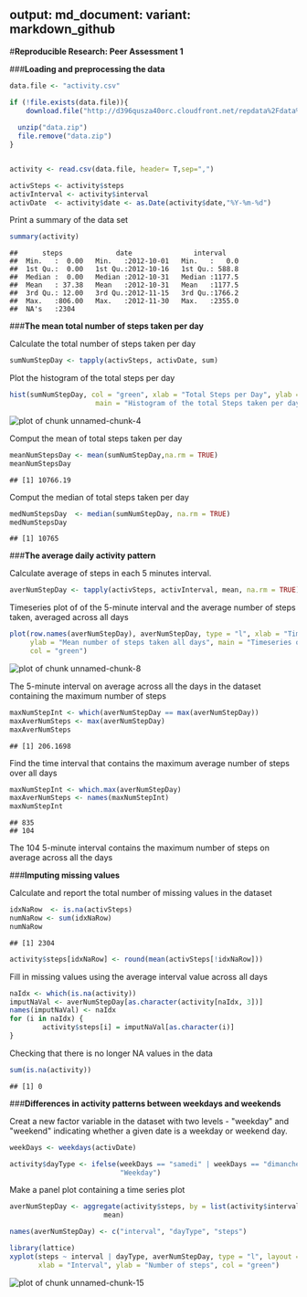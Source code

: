 output:
  md_document:
    variant: markdown_github
---

#**Reproducible Research: Peer Assessment 1**

###**Loading and preprocessing the data**



```r
data.file <- "activity.csv"

if (!file.exists(data.file)){
    download.file("http://d396qusza40orc.cloudfront.net/repdata%2Fdata%2Factivity.zip", destfile = "data.zip", method="curl")
    
  unzip("data.zip")
  file.remove("data.zip")
}


activity <- read.csv(data.file, header= T,sep=",")

activSteps <- activity$steps 
activInterval <- activity$interval  
activDate  <- activity$date <- as.Date(activity$date,"%Y-%m-%d")
```

Print a summary of the data set


```r
summary(activity)
```

```
##      steps             date               interval     
##  Min.   :  0.00   Min.   :2012-10-01   Min.   :   0.0  
##  1st Qu.:  0.00   1st Qu.:2012-10-16   1st Qu.: 588.8  
##  Median :  0.00   Median :2012-10-31   Median :1177.5  
##  Mean   : 37.38   Mean   :2012-10-31   Mean   :1177.5  
##  3rd Qu.: 12.00   3rd Qu.:2012-11-15   3rd Qu.:1766.2  
##  Max.   :806.00   Max.   :2012-11-30   Max.   :2355.0  
##  NA's   :2304
```

###**The mean total number of steps taken per day**

Calculate the total number of steps taken per day


```r
sumNumStepDay <- tapply(activSteps, activDate, sum)
```

Plot the histogram of the total steps per day


```r
hist(sumNumStepDay, col = "green", xlab = "Total Steps per Day", ylab = "Frequency", 
                     main = "Histogram of the total Steps taken per day")
```

![plot of chunk unnamed-chunk-4](figure/unnamed-chunk-4-1.png)


Comput the mean of total steps taken per day


```r
meanNumStepsDay <- mean(sumNumStepDay,na.rm = TRUE)
meanNumStepsDay
```

```
## [1] 10766.19
```

Comput the median of total steps taken per day


```r
medNumStepsDay  <- median(sumNumStepDay, na.rm = TRUE)
medNumStepsDay
```

```
## [1] 10765
```

###**The average daily activity pattern**

Calculate average of steps in each 5 minutes interval.


```r
averNumStepDay <- tapply(activSteps, activInterval, mean, na.rm = TRUE)
```

Timeseries plot of of the 5-minute interval and the average number of steps taken, averaged across all days


```r
plot(row.names(averNumStepDay), averNumStepDay, type = "l", xlab = "Time Intervals (5-minute)", 
     ylab = "Mean number of steps taken all days", main = "Timeseries of steps taken at 5 minute Intervals", 
     col = "green")
```

![plot of chunk unnamed-chunk-8](figure/unnamed-chunk-8-1.png)

The 5-minute interval on average across all the days in the dataset containing the maximum number of steps


```r
maxNumStepInt <- which(averNumStepDay == max(averNumStepDay))
maxAverNumSteps <- max(averNumStepDay)
maxAverNumSteps
```

```
## [1] 206.1698
```

Find the time interval that contains the maximum average number of steps over all days


```r
maxNumStepInt <- which.max(averNumStepDay)
maxAverNumSteps <- names(maxNumStepInt)
maxNumStepInt
```

```
## 835 
## 104
```

The 104 5-minute interval contains the 
maximum number of steps on average across all the days

###**Imputing missing values**

Calculate and report the total number of missing values in the dataset


```r
idxNaRow  <- is.na(activSteps)
numNaRow <- sum(idxNaRow)
numNaRow
```

```
## [1] 2304
```

```r
activity$steps[idxNaRow] <- round(mean(activSteps[!idxNaRow]))
```

Fill in missing values using the average interval value across all days


```r
naIdx <- which(is.na(activity))
imputNaVal <- averNumStepDay[as.character(activity[naIdx, 3])]
names(imputNaVal) <- naIdx
for (i in naIdx) {
        activity$steps[i] = imputNaVal[as.character(i)]
}
```

Checking that there is no longer NA values in the data


```r
sum(is.na(activity))
```

```
## [1] 0
```

###**Differences in activity patterns between weekdays and weekends**

Creat a new factor variable in the dataset with two levels - "weekday" and "weekend" indicating whether a given date is a weekday or weekend day.


```r
weekDays <- weekdays(activDate)

activity$dayType <- ifelse(weekDays == "samedi" | weekDays == "dimanche", "Weekend", 
                           "Weekday")
```

Make a panel plot containing a time series plot 


```r
averNumStepDay <- aggregate(activity$steps, by = list(activity$interval, activity$dayType), 
                       mean)

names(averNumStepDay) <- c("interval", "dayType", "steps")

library(lattice)
xyplot(steps ~ interval | dayType, averNumStepDay, type = "l", layout = c(1, 2), 
       xlab = "Interval", ylab = "Number of steps", col = "green")
```

![plot of chunk unnamed-chunk-15](figure/unnamed-chunk-15-1.png)
